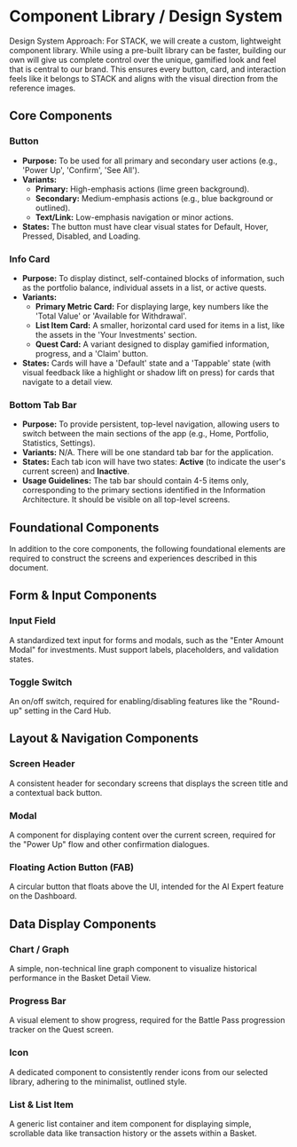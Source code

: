 # Component Library / Design System

Design System Approach:
For STACK, we will create a custom, lightweight component library. While using a pre-built library can be faster, building our own will give us complete control over the unique, gamified look and feel that is central to our brand. This ensures every button, card, and interaction feels like it belongs to STACK and aligns with the visual direction from the reference images.

## Core Components

### Button

* **Purpose:** To be used for all primary and secondary user actions (e.g., 'Power Up', 'Confirm', 'See All').
* **Variants:**
  * **Primary:** High-emphasis actions (lime green background).
  * **Secondary:** Medium-emphasis actions (e.g., blue background or outlined).
  * **Text/Link:** Low-emphasis navigation or minor actions.
* **States:** The button must have clear visual states for Default, Hover, Pressed, Disabled, and Loading.

### Info Card

* **Purpose:** To display distinct, self-contained blocks of information, such as the portfolio balance, individual assets in a list, or active quests.
* **Variants:**
  * **Primary Metric Card:** For displaying large, key numbers like the 'Total Value' or 'Available for Withdrawal'.
  * **List Item Card:** A smaller, horizontal card used for items in a list, like the assets in the 'Your Investments' section.
  * **Quest Card:** A variant designed to display gamified information, progress, and a 'Claim' button.
* **States:** Cards will have a 'Default' state and a 'Tappable' state (with visual feedback like a highlight or shadow lift on press) for cards that navigate to a detail view.

### Bottom Tab Bar

* **Purpose:** To provide persistent, top-level navigation, allowing users to switch between the main sections of the app (e.g., Home, Portfolio, Statistics, Settings).
* **Variants:** N/A. There will be one standard tab bar for the application.
* **States:** Each tab icon will have two states: **Active** (to indicate the user's current screen) and **Inactive**.
* **Usage Guidelines:** The tab bar should contain 4-5 items only, corresponding to the primary sections identified in the Information Architecture. It should be visible on all top-level screens.

## Foundational Components

In addition to the core components, the following foundational elements are required to construct the screens and experiences described in this document.

## Form & Input Components

### Input Field
A standardized text input for forms and modals, such as the "Enter Amount Modal" for investments. Must support labels, placeholders, and validation states.

### Toggle Switch
An on/off switch, required for enabling/disabling features like the "Round-up" setting in the Card Hub.

## Layout & Navigation Components

### Screen Header
A consistent header for secondary screens that displays the screen title and a contextual back button.

### Modal
A component for displaying content over the current screen, required for the "Power Up" flow and other confirmation dialogues.

### Floating Action Button (FAB)
A circular button that floats above the UI, intended for the AI Expert feature on the Dashboard.

## Data Display Components

### Chart / Graph
A simple, non-technical line graph component to visualize historical performance in the Basket Detail View.

### Progress Bar
A visual element to show progress, required for the Battle Pass progression tracker on the Quest screen.

### Icon
A dedicated component to consistently render icons from our selected library, adhering to the minimalist, outlined style.

### List & List Item
A generic list container and item component for displaying simple, scrollable data like transaction history or the assets within a Basket.

